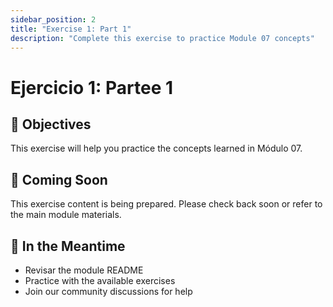 ```yaml
---
sidebar_position: 2
title: "Exercise 1: Part 1"
description: "Complete this exercise to practice Module 07 concepts"
---
```


# Ejercicio 1: Partee 1

## 🎯 Objectives

This exercise will help you practice the concepts learned in Módulo 07.

## 📝 Coming Soon

This exercise content is being prepared. Please check back soon or refer to the main module materials.

## 🚀 In the Meantime

- Revisar the module README
- Practice with the available exercises
- Join our community discussions for help

